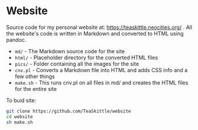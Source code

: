 # Website

Source code for my personal website at: https://teaskittle.neocities.org/ . All the website's code is written in Markdown and converted to HTML using pandoc.

* `md/` - The Markdown source code for the site
* `html/` - Placeholder directory for the converted HTML files
* `pics/` - Folder containing all the images for the site
* `cnv.pl` - Converts a Markdown file into HTML and adds CSS info and a few other things
* `make.sh` - This runs cnv.pl on all files in md/ and creates the HTML files for the entire site

To buid site:  
```bash
git clone https://github.com/TeaSkittle/website
cd website
sh make.sh
```
